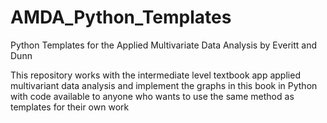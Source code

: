 # AMDA_Python_Templates
Python Templates for the Applied Multivariate Data Analysis by Everitt and Dunn


This repository works with the intermediate level textbook app applied multivariant data analysis and implement the graphs in this book in Python with code available to anyone who wants to use the same method as templates for their own work
